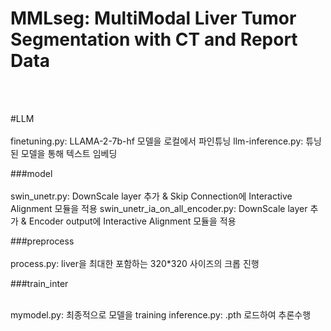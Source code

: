 # MMLseg: MultiModal Liver Tumor Segmentation with CT and Report Data

<br><br>

#LLM
<br><br>
finetuning.py: LLAMA-2-7b-hf 모델을 로컬에서 파인튜닝
llm-inference.py: 튜닝된 모델을 통해 텍스트 임베딩

###model
<br><br>
swin_unetr.py: DownScale layer 추가 & Skip Connection에 Interactive Alignment 모듈을 적용
swin_unetr_ia_on_all_encoder.py: DownScale layer 추가 & Encoder output에 Interactive Alignment 모듈을 적용

###preprocess
<br><br>
process.py: liver을 최대한 포함하는 320*320 사이즈의 크롭 진행


###train_inter
<br><br>

mymodel.py: 최종적으로 모델을 training
inference.py: .pth 로드하여 추론수행
